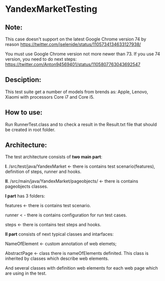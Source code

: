 # YandexMarketTesting
**Note**: 
---
This case doesn't support on the latest Google Chrome version 74 by reason https://twitter.com/jselenide/status/1105734134633127938/

You must use Google Chrome version not more newer than 73. If you use 74 version, you need to do next steps:  https://twitter.com/Anton94569401/status/1105807763043692547 

**Desciption**:
---
This test suite get a number of models from brends as: Apple, Lenovo, Xiaomi with processors Core i7 and Core i5.

**How to use**:
---
Run RunnerTest.class and to check a result in the Result.txt file that should be created in root folder. 

**Architecture**:
---
The test architecture consists of **two main part**:

**I**. /src/test/java/YandexMarket <- there is contains test scenario(features), definition of steps, runner and hooks.

**II**. /src/main/java/YandexMarket/pageobjects/ <- there is contains pageobjects classes.

**I part** has 3 folders:

features <- there is contains test scenario.

runner < - there is contains configuration for run test cases.

steps <- there is contains test steps and hooks.

**II part** consists of next typical classes and intarfaces:

NameOfElement <- custom annotation of web elemets;

AbstractPage <- class there is nameOfElements definited. This class is inherited by classes which describe web elements.

And several classes with definition web elements for each web page which are using in the test.

